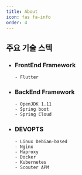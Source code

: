 ```yaml
---
title: About
icon: fas fa-info
order: 4
---
```


## 주요 기술 스텍

- ### FrontEnd Framework
    ```
    - Flutter
    ```

- ### BackEnd Framework
    ```
    - OpenJDK 1.11
    - Spring boot
    - Spring Cloud
    ```

- ### DEVOPTS
    ```
    - Linux Debian-based
    - Nginx
    - Haproxy
    - Docker
    - Kubernetes
    - Scouter APM
    ```
